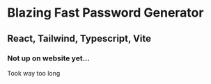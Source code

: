 # Blazing Fast Password Generator

## React, Tailwind, Typescript, Vite

### Not up on website yet...

Took way too long
